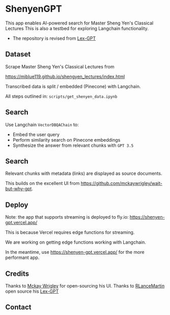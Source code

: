 # ShenyenGPT

This app enables AI-powered search for Master Sheng Yen's Classical Lectures
This is also a testbed for exploring Langchain functionality.

- The repository is revised from  [Lex-GPT](https://github.com/PineappleExpress808/lex-gpt)

## Dataset

Scrape Master Sheng Yen's Classical Lectures from 

https://miblue119.github.io/shengyen_lectures/index.html

Transcribed data is split / embedded (Pinecone) with Langchain.

All steps outlined in: `scripts/get_shenyen_data.ipynb`

## Search

Use Langchain `VectorDBQAChain` to:

* Embed the user query
* Perform similarity search on Pinecone embeddings
* Synthesize the answer from relevant chunks with `GPT 3.5`

## Search

Relevant chunks with metadata (links) are displayed as source documents.

This builds on the excellent UI from https://github.com/mckaywrigley/wait-but-why-gpt.

## Deploy

Note: the app that supports streaming is deployed to fly.io: https://shenyen-gpt.vercel.app/

This is because Vercel requires edge functions for streaming.

We are working on getting edge functions working with Langchain.

In the meantime, use   https://shenyen-gpt.vercel.app/ for the more performant app.

## Credits

Thanks to [Mckay Wrigley](https://twitter.com/mckaywrigley) for open-sourcing his UI.
Thanks to [RLanceMartin](https://twitter.com/RLanceMartin) open source his [Lex-GPT](https://github.com/PineappleExpress808/lex-gpt)


## Contact
